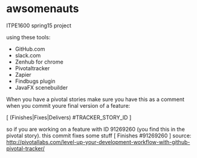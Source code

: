 # awsomenauts
ITPE1600 spring15 project


using these tools:
- GitHub.com
- slack.com
- Zenhub for chrome
- Pivotaltracker
- Zapier
- Findbugs plugin
- JavaFX scenebuilder

When you have a pivotal stories make sure you have this as a comment when you commit youre final version of a feature:

[ (Finishes|Fixes|Delivers) #TRACKER_STORY_ID ]

so if you are working on a feature with ID 91269260 (you find this in the pivotal story). this commit fixes some stuff [ Finishes #91269260 ]
source: http://pivotallabs.com/level-up-your-development-workflow-with-github-pivotal-tracker/